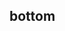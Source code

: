 ## bottom


<!-- CSSJSON.bottom.description -->

<!-- CSSJSON.bottom.syntax -->

<!-- CSSJSON.bottom.values -->

<!-- CSSJSON.bottom.defaultValue -->

<!-- CSSJSON.bottom.unixTags -->

<!-- CSSJSON.bottom.compatibility -->

<!-- CSSJSON.bottom.reference -->